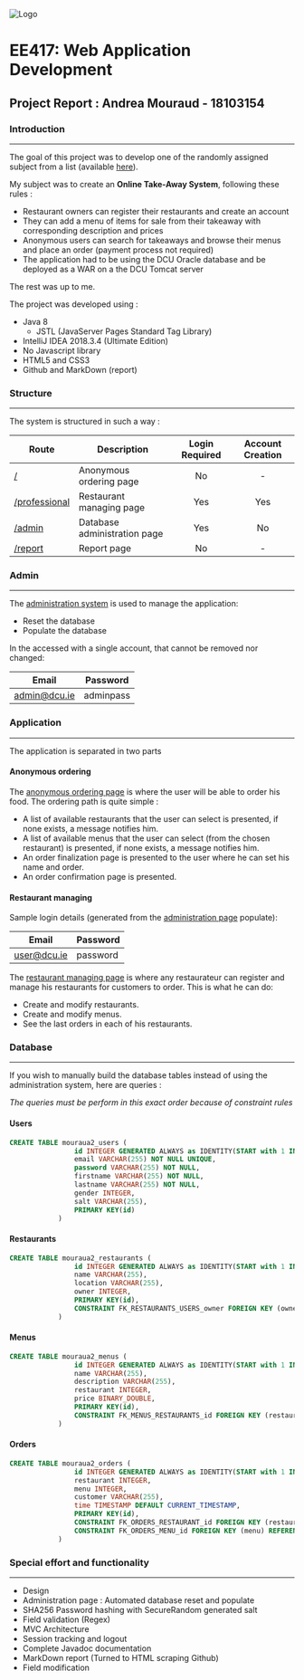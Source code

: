 ![Logo](https://hardwareassociation.ie/wp-content/uploads/2017/12/Dcu-logo.png)
# EE417: Web Application Development

## Project Report : Andrea Mouraud - 18103154

### Introduction
***
The goal of this project was to develop one of the randomly assigned subject from a list (available [here](http://ee417.eeng.dcu.ie/home/assignment)).

My subject was to create an **Online Take-Away System**, following these rules :
- Restaurant owners can register their restaurants and create an account
- They can add a menu of items for sale from their takeaway with corresponding description and prices
- Anonymous users can search for takeaways and browse their menus and place an order  (payment process not required)
- The application had to be using the DCU Oracle database and be deployed as a WAR on a the DCU Tomcat server 

The rest was up to me.

The project was developed using :
* Java 8
    * JSTL (JavaServer Pages Standard Tag Library)
* IntelliJ IDEA 2018.3.4 (Ultimate Edition)
* No Javascript library 
* HTML5 and CSS3
* Github and MarkDown (report) 

### Structure
***
The system is structured in such a way :
	
| Route                                                              | Description                  | Login Required | Account Creation |
|--------------------------------------------------------------------|------------------------------|:--------------:|:----------------:|
| [/](http://ssd.eeng.dcu.ie:8091/mouraua2/)                         | Anonymous ordering page      | No             | -                |
| [/professional](http://ssd.eeng.dcu.ie:8091/mouraua2/professional) | Restaurant managing page     | Yes            | Yes              |
| [/admin](http://ssd.eeng.dcu.ie:8091/mouraua2/admin)               | Database administration page | Yes            | No               |
| [/report](http://ssd.eeng.dcu.ie:8091/mouraua2/report)             | Report page                  | No             | -                |

### Admin 
***
The [administration system](http://ssd.eeng.dcu.ie:8091/mouraua2/admin) is used to manage the application:
- Reset the database
- Populate the database

In the accessed with a single account, that cannot be removed nor changed:

| Email        | Password  |
|--------------|-----------|
| admin@dcu.ie | adminpass |

### Application
***
The application is separated in two parts

#### Anonymous ordering

The [anonymous ordering page](http://ssd.eeng.dcu.ie:8091/mouraua2/) is where the user will be able to order his food.
The ordering path is quite simple :
* A list of available restaurants that the user can select is presented, if none exists, a message notifies him.
* A list of available menus that the user can select (from the chosen restaurant) is presented, if none exists, a message notifies him.
* An order finalization page is presented to the user where he can set his name and order.
* An order confirmation page is presented.

#### Restaurant managing 

Sample login details (generated from the [administration page](http://ssd.eeng.dcu.ie:8091/mouraua2/admin) populate):

| Email        | Password  |
|--------------|-----------|
| user@dcu.ie  | password  |

The [restaurant managing page](http://ssd.eeng.dcu.ie:8091/mouraua2/professional) is where any restaurateur can register and manage his restaurants for customers to order.
This is what he can do:
* Create and modify restaurants.
* Create and modify menus.
* See the last orders in each of his restaurants.

### Database
***
If you wish to manually build the database tables instead of using the administration system, here are queries :

*The queries must be perform in this exact order because of constraint rules*

#### Users

```sql
CREATE TABLE mouraua2_users (
                id INTEGER GENERATED ALWAYS as IDENTITY(START with 1 INCREMENT by 1),
                email VARCHAR(255) NOT NULL UNIQUE,
                password VARCHAR(255) NOT NULL,
                firstname VARCHAR(255) NOT NULL,
                lastname VARCHAR(255) NOT NULL,
                gender INTEGER,
                salt VARCHAR(255),
                PRIMARY KEY(id)
            )
```

#### Restaurants

```sql
CREATE TABLE mouraua2_restaurants (
                id INTEGER GENERATED ALWAYS as IDENTITY(START with 1 INCREMENT by 1),
                name VARCHAR(255),
                location VARCHAR(255),
                owner INTEGER,
                PRIMARY KEY(id),
                CONSTRAINT FK_RESTAURANTS_USERS_owner FOREIGN KEY (owner) REFERENCES MOURAUA2_USERS(ID) ON DELETE SET NULL
            )
```

#### Menus

```sql
CREATE TABLE mouraua2_menus (
                id INTEGER GENERATED ALWAYS as IDENTITY(START with 1 INCREMENT by 1),
                name VARCHAR(255),
                description VARCHAR(255),
                restaurant INTEGER,
                price BINARY_DOUBLE,
                PRIMARY KEY(id),
                CONSTRAINT FK_MENUS_RESTAURANTS_id FOREIGN KEY (restaurant) REFERENCES MOURAUA2_RESTAURANTS(ID) ON DELETE SET NULL
            )
```

#### Orders

```sql
CREATE TABLE mouraua2_orders (
                id INTEGER GENERATED ALWAYS as IDENTITY(START with 1 INCREMENT by 1),
                restaurant INTEGER,
                menu INTEGER,
                customer VARCHAR(255),
                time TIMESTAMP DEFAULT CURRENT_TIMESTAMP,
                PRIMARY KEY(id),
                CONSTRAINT FK_ORDERS_RESTAURANT_id FOREIGN KEY (restaurant) REFERENCES MOURAUA2_RESTAURANTS(ID) ON DELETE SET NULL,
                CONSTRAINT FK_ORDERS_MENU_id FOREIGN KEY (menu) REFERENCES MOURAUA2_MENUS(ID) ON DELETE SET NULL
            )
```

### Special effort and functionality 
***
* Design
* Administration page : Automated database reset and populate
* SHA256 Password hashing with SecureRandom generated salt
* Field validation (Regex)
* MVC Architecture
* Session tracking and logout
* Complete Javadoc documentation
* MarkDown report (Turned to HTML scraping Github)
* Field modification 
